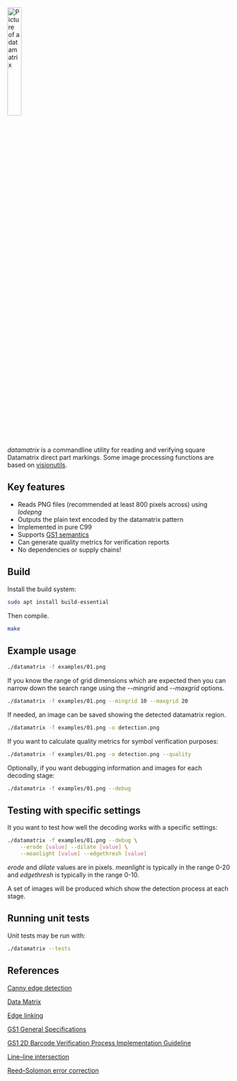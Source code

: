 <img src="https://gitlab.com/bashrc2/datamatrix/-/raw/main/img/datamatrix.png" width="25%" alt="Picture of a datamatrix"/>

*datamatrix* is a commandline utility for reading and verifying square Datamatrix direct part markings. Some image processing functions are based on [visionutils](https://codeberg.org/bashrc/visionutils).

## Key features

 * Reads PNG files (recommended at least 800 pixels across) using *lodepng*
 * Outputs the plain text encoded by the datamatrix pattern
 * Implemented in pure C99
 * Supports [GS1 semantics](https://www.gs1.org/standards/barcodes/2d)
 * Can generate quality metrics for verification reports
 * No dependencies or supply chains!

## Build

Install the build system:

``` bash
sudo apt install build-essential
```

Then compile.

``` bash
make
```

## Example usage

``` bash
./datamatrix -f examples/01.png
```

If you know the range of grid dimensions which are expected then you can narrow down the search range using the *--mingrid* and *--maxgrid* options.

``` bash
./datamatrix -f examples/01.png --mingrid 10 --maxgrid 20
```

If needed, an image can be saved showing the detected datamatrix region.

``` bash
./datamatrix -f examples/01.png -o detection.png
```

If you want to calculate quality metrics for symbol verification purposes:

``` bash
./datamatrix -f examples/01.png -o detection.png --quality
```

Optionally, if you want debugging information and images for each decoding stage:

``` bash
./datamatrix -f examples/01.png --debug
```

## Testing with specific settings

It you want to test how well the decoding works with a specific settings:

``` bash
./datamatrix -f examples/01.png --debug \
    --erode [value] --dilate [value] \
    --meanlight [value] --edgethresh [value]
```

*erode* and *dilate* values are in pixels. *meanlight* is typically in the range 0-20 and *edgethresh* is typically in the range 0-10.

A set of images will be produced which show the detection process at each stage.

## Running unit tests

Unit tests may be run with:

``` bash
./datamatrix --tests
```

## References

[Canny edge detection](https://en.wikipedia.org/wiki/Canny_edge_detector)

[Data Matrix](https://en.wikipedia.org/wiki/Data_Matrix)

[Edge linking](https://homepages.inf.ed.ac.uk/rbf/CVonline/LOCAL_COPIES/MARSHALL/node30.html)

[GS1 General Specifications](https://www.gs1.org/standards/barcodes-epcrfid-id-keys/gs1-general-specifications)

[GS1 2D Barcode Verification Process Implementation Guideline](https://www.gs1.org/docs/barcodes/2D_Barcode_Verification_Process_Implementation_Guideline.pdf)

[Line–line intersection](https://en.wikipedia.org/wiki/Line%E2%80%93line_intersection)

[Reed–Solomon error correction](https://en.wikipedia.org/wiki/Reed%E2%80%93Solomon_error_correction)
